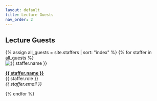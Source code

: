 ```yaml
---
layout: default
title: Lecture Guests
nav_order: 2
---
```


## Lecture Guests

<div class="staff-grid">
{% assign all_guests = site.staffers | sort: "index" %}
{% for staffer in all_guests %}
  <div class="staff-card">
    <img src="{{ staffer.picture }}" alt="{{ staffer.name }}" />
    <p>
      <strong><a href="{{ staffer.external_url }}" target="_blank">{{ staffer.name }}</a></strong><br>
      {{ staffer.role }}<br>
      <em>{{ staffer.email }}</em>
    </p>
  </div>
{% endfor %}
</div>

